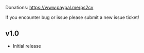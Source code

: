 Donations:
https://www.paypal.me/ps2cv

If you encounter bug or issue please submit a new issue ticket!

## v1.0
- Initial release

